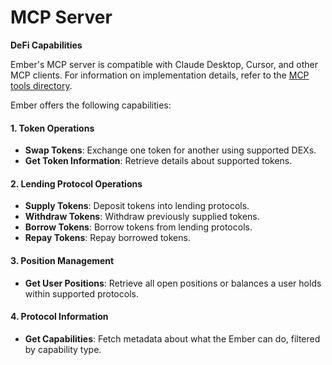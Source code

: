 # MCP Server

**DeFi Capabilities**

Ember's MCP server is compatible with Claude Desktop, Cursor, and other MCP clients. For information on implementation details, refer to the [MCP tools directory](https://github.com/EmberAGI/arbitrum-vibekit/tree/main/typescript/lib/mcp-tools/emberai-mcp).

Ember offers the following capabilities:

#### 1. Token Operations

* **Swap Tokens**: Exchange one token for another using supported DEXs.
* **Get Token Information**: Retrieve details about supported tokens.

#### 2. Lending Protocol Operations

* **Supply Tokens**: Deposit tokens into lending protocols.
* **Withdraw Tokens**: Withdraw previously supplied tokens.
* **Borrow Tokens**: Borrow tokens from lending protocols.
* **Repay Tokens**: Repay borrowed tokens.

#### 3. Position Management

* **Get User Positions**: Retrieve all open positions or balances a user holds within supported protocols.

#### 4. Protocol Information

* **Get Capabilities**: Fetch metadata about what the Ember can do, filtered by capability type.
